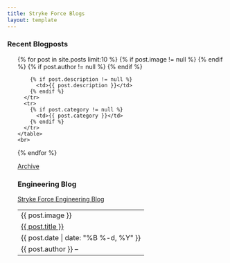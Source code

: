 ```yaml
---
title: Stryke Force Blogs
layout: template
---
```


<h3>Recent Blogposts</h3>

<ul>
  {% for post in site.posts limit:10 %}
    <table>
    {% if post.image != null %}
      <tr>
        <td>{{ post.image }}</td>
      </tr>
    {% endif %}
      <tr>
        <td><a href="{{ post.url }}">{{ post.title }}</a></td>
      </tr>
      <tr>
        <td>{{ post.date | date: "%B %-d, %Y" }}</td>
      </tr>
      <tr>
        {% if post.author != null %}
          <td>{{ post.author }}&nbsp;–&nbsp;</td>
        {% endif %}

        {% if post.description != null %}
          <td>{{ post.description }}</td>
        {% endif %}
      </tr>
      <tr>
        {% if post.category != null %}
          <td>{{ post.category }}</td>
        {% endif %}
      </tr>
    </table>
    <br>
  {% endfor %}
</ul>

<a href="{{ site.url }}/archive/">Archive</a>

<h3>Engineering Blog</h3>
<a href = "https://strykeforce.github.io">Stryke Force Engineering Blog</a>
